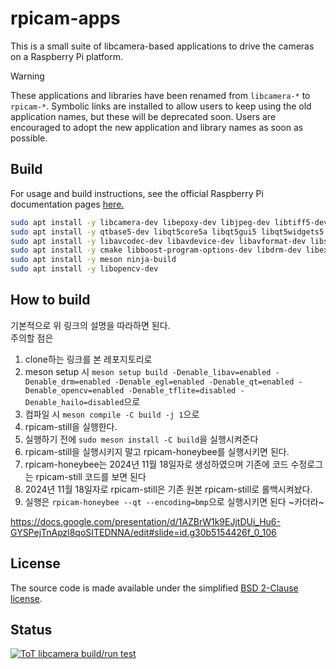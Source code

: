 # rpicam-apps
This is a small suite of libcamera-based applications to drive the cameras on a Raspberry Pi platform.

>[!WARNING]
>These applications and libraries have been renamed from `libcamera-*` to `rpicam-*`. Symbolic links are installed to allow users to keep using the old application names, but these will be deprecated soon. Users are encouraged to adopt the new application and library names as soon as possible.

Build
-----
For usage and build instructions, see the official Raspberry Pi documentation pages [here.](https://www.raspberrypi.com/documentation/computers/camera_software.html#building-libcamera-and-rpicam-apps)        

```bash
sudo apt install -y libcamera-dev libepoxy-dev libjpeg-dev libtiff5-dev libpng-dev
sudo apt install -y qtbase5-dev libqt5core5a libqt5gui5 libqt5widgets5
sudo apt install -y libavcodec-dev libavdevice-dev libavformat-dev libswresample-dev
sudo apt install -y cmake libboost-program-options-dev libdrm-dev libexif-dev
sudo apt install -y meson ninja-build
sudo apt install -y libopencv-dev
```

How to build
-----
기본적으로 위 링크의 설명을 따라하면 된다.  
주의할 점은     
1. clone하는 링크를 본 레포지토리로
2. meson setup 시 `meson setup build -Denable_libav=enabled -Denable_drm=enabled -Denable_egl=enabled -Denable_qt=enabled -Denable_opencv=enabled -Denable_tflite=disabled -Denable_hailo=disabled`으로 
3. 컴파일 시 `meson compile -C build -j 1`으로
4. rpicam-still을 실행한다.
5. 실행하기 전에 `sudo meson install -C build`을 실행시켜준다
6. rpicam-still을 실행시키지 말고 rpicam-honeybee를 실행시키면 된다.
7. rpicam-honeybee는 2024년 11월 18일자로 생성하였으며 기존에 코드 수정로그는 rpicam-still 코드를 보면 된다
8. 2024년 11월 18일자로 rpicam-still은 기존 원본 rpicam-still로 롤백시켜놨다.
9. 실행은 `rpicam-honeybee --qt --encoding=bmp`으로 실행시키면 된다 ~카더라~




https://docs.google.com/presentation/d/1AZBrW1k9EJjtDUi_Hu6-GYSPejTnApzl8qoSITEDNNA/edit#slide=id.g30b5154426f_0_106

License
-------

The source code is made available under the simplified [BSD 2-Clause license](https://spdx.org/licenses/BSD-2-Clause.html).

Status
------

[![ToT libcamera build/run test](https://github.com/raspberrypi/rpicam-apps/actions/workflows/rpicam-test.yml/badge.svg)](https://github.com/raspberrypi/rpicam-apps/actions/workflows/rpicam-test.yml)
